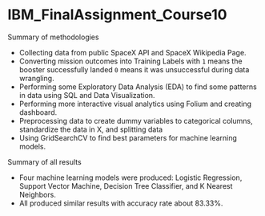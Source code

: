 # IBM_FinalAssignment_Course10

Summary of methodologies
- Collecting data from public SpaceX API and SpaceX Wikipedia Page. 
- Converting mission outcomes into Training Labels with `1` means the booster successfully landed `0` means it was unsuccessful during data wrangling.
- Performing some Exploratory Data Analysis (EDA) to find some patterns in data using SQL and Data Visualization.
- Performing more interactive visual analytics using Folium and creating dashboard.
- Preprocessing data to create dummy variables to categorical columns, standardize the data in X, and splitting data
- Using GridSearchCV to find best parameters for machine learning models.

Summary of all results
- Four machine learning models were produced: Logistic Regression, Support Vector Machine, Decision Tree Classifier, and K Nearest Neighbors. 
- All produced similar results with accuracy rate about 83.33%.

